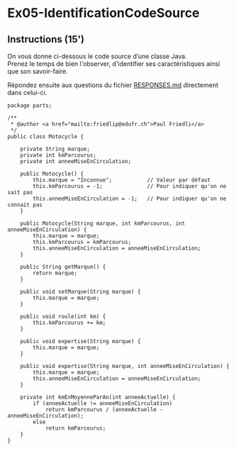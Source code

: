 # Ex05-IdentificationCodeSource
## Instructions (15')
On vous donne ci-dessous le code source d’une classe Java.  
Prenez le temps de bien l'observer, d'identifier ses caractéristiques ainsi que son savoir-faire.

Répondez ensuite aux questions du fichier [RESPONSES.md](RESPONSES.md) directement dans celui-ci.
```
package parts;

/**
 * @author <a href="mailto:friedlip@edufr.ch">Paul Friedli</a>
 */
public class Motocycle {

    private String marque;
    private int kmParcourus;
    private int anneeMiseEnCirculation;

    public Motocycle() {
        this.marque = "Inconnue";           // Valeur par défaut
        this.kmParcourus = -1;              // Pour indiquer qu'on ne sait pas
        this.anneeMiseEnCirculation = -1;   // Pour indiquer qu'on ne connait pas
    }

    public Motocycle(String marque, int kmParcourus, int anneeMiseEnCirculation) {
        this.marque = marque;
        this.kmParcourus = kmParcourus;
        this.anneeMiseEnCirculation = anneeMiseEnCirculation;
    }

    public String getMarque() {
        return marque;
    }

    public void setMarque(String marque) {
        this.marque = marque;
    }

    public void roule(int km) {
        this.kmParcourus += km;
    }

    public void expertise(String marque) {
        this.marque = marque;
    }

    public void expertise(String marque, int anneeMiseEnCirculation) {
        this.marque = marque;
        this.anneeMiseEnCirculation = anneeMiseEnCirculation;
    }

    private int kmEnMoyenneParAn(int anneeActuelle) {
        if (anneeActuelle != anneeMiseEnCirculation)
            return kmParcourus / (anneeActuelle - anneeMiseEnCirculation);
        else
            return kmParcourus;
    }
}
```